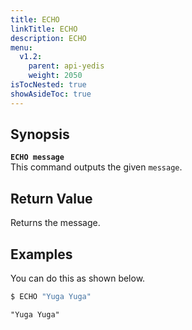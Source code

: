 ```yaml
---
title: ECHO
linkTitle: ECHO
description: ECHO
menu:
  v1.2:
    parent: api-yedis
    weight: 2050
isTocNested: true
showAsideToc: true
---
```


## Synopsis
<b>`ECHO message`</b><br>
This command outputs the given `message`.

## Return Value
Returns the message.

## Examples

You can do this as shown below.

```sh
$ ECHO "Yuga Yuga"
```

```
"Yuga Yuga"
```
